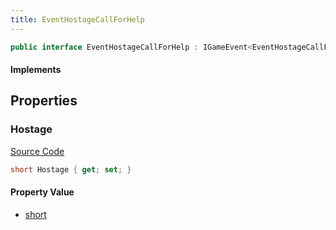 ```yaml
---
title: EventHostageCallForHelp
---
```


```csharp
public interface EventHostageCallForHelp : IGameEvent<EventHostageCallForHelp>
```

#### Implements

## Properties

### Hostage

[Source Code](https://github.com/swiftly-solution/swiftlys2/blob/beta/managed/src/SwiftlyS2.Generated/GameEvents/Interfaces/EventHostageCallForHelp.cs#L23)

```csharp
short Hostage { get; set; }
```

#### Property Value

- [short](https://learn.microsoft.com/dotnet/api/system.int16)

